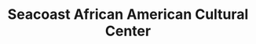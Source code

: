 ---
layout: repo
title: "Seacoast African American Cultural Center
"
id: 6016
permalink: repos/6016/
---